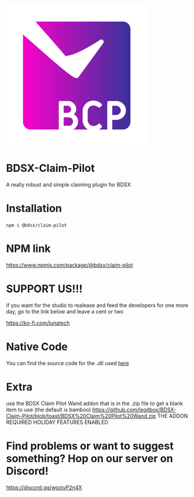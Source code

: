 ![(https://github.com/legitbox/BDSX-Claim-Pilot/blob/main/BCPicon.png?raw=true)](https://github.com/legitbox/BDSX-Claim-Pilot/blob/toast/BCPicon.png?raw=true)
# BDSX-Claim-Pilot
A really robust and simple claiming plugin for BDSX

# Installation
```npm i @bdsx/claim-pilot```

# NPM link
https://www.npmjs.com/package/@bdsx/claim-pilot

# SUPPORT US!!!
if you want for the studio to realease and feed the developers for one more day, go to the link below and leave a cent or two

https://ko-fi.com/lunatech

# Native Code
You can find the source code for the .dll used [here](https://github.com/legitbox/BCP-Untoasted)

# Extra
use the BDSX Claim Pilot Wand addon that is in the .zip file to get a blank item to use (the default is bamboo)
https://github.com/legitbox/BDSX-Claim-Pilot/blob/toast/BDSX%20Claim%20Pilot%20Wand.zip
THE ADDON REQUIRED HOLIDAY FEATURES ENABLED

# Find problems or want to suggest something? Hop on our server on Discord!
https://discord.gg/wgzjvP2n4X
